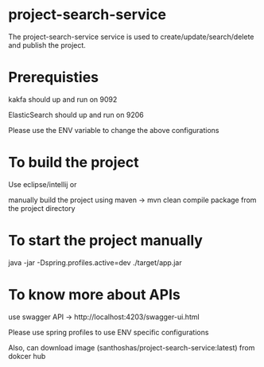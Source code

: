 # project-search-service

The project-search-service service is used to create/update/search/delete and publish the project.

# Prerequisties
kakfa should up and run on 9092

ElasticSearch should up and run on 9206

Please use the ENV variable to change the above configurations

# To build the project
Use eclipse/intellij or 

manually build the project using maven -> mvn clean compile package from the project directory

# To start the project manually
java -jar -Dspring.profiles.active=dev ./target/app.jar

# To know more about APIs
use swagger API -> http://localhost:4203/swagger-ui.html

Please use spring profiles to use ENV specific configurations


Also, can download image (santhoshas/project-search-service:latest) from dokcer hub
